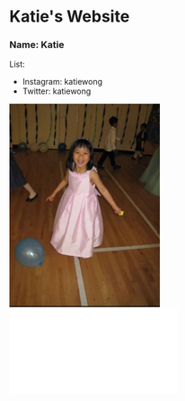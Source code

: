 # Katie's Website

### Name: Katie

List:
- Instagram: katiewong
- Twitter: katiewong

![picture](Capture.PNG)
![About](about.md)
